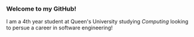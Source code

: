 ### Welcome to my GitHub!

I am a 4th year student at Queen's University studying *Computing* looking to persue a career in software engineering!
